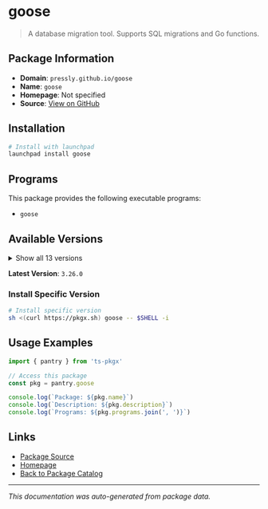 # goose

> A database migration tool. Supports SQL migrations and Go functions.

## Package Information

- **Domain**: `pressly.github.io/goose`
- **Name**: `goose`
- **Homepage**: Not specified
- **Source**: [View on GitHub](https://github.com/pkgxdev/pantry/tree/main/projects/pressly.github.io/goose/package.yml)

## Installation

```bash
# Install with launchpad
launchpad install goose
```

## Programs

This package provides the following executable programs:

- `goose`

## Available Versions

<details>
<summary>Show all 13 versions</summary>

- `3.26.0`, `3.25.0`, `3.24.3`, `3.24.2`, `3.24.1`
- `3.24.0`, `3.23.1`, `3.23.0`, `3.22.1`, `3.22.0`
- `3.21.1`, `3.21.0`, `3.20.0`

</details>

**Latest Version**: `3.26.0`

### Install Specific Version

```bash
# Install specific version
sh <(curl https://pkgx.sh) goose -- $SHELL -i
```

## Usage Examples

```typescript
import { pantry } from 'ts-pkgx'

// Access this package
const pkg = pantry.goose

console.log(`Package: ${pkg.name}`)
console.log(`Description: ${pkg.description}`)
console.log(`Programs: ${pkg.programs.join(', ')}`)
```

## Links

- [Package Source](https://github.com/pkgxdev/pantry/tree/main/projects/pressly.github.io/goose/package.yml)
- [Homepage](#)
- [Back to Package Catalog](../../../package-catalog.md)

---

*This documentation was auto-generated from package data.*

